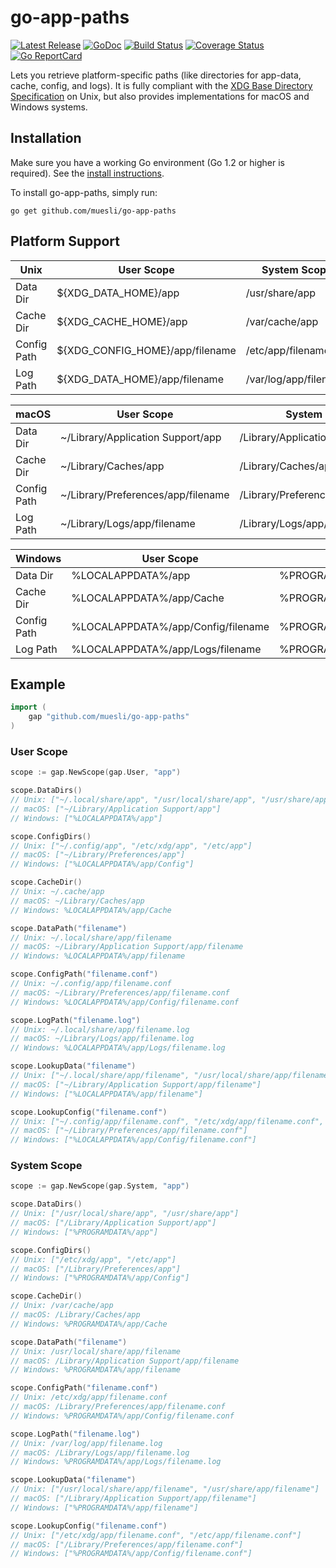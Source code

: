 # go-app-paths

[![Latest Release](https://img.shields.io/github/release/muesli/go-app-paths.svg)](https://github.com/muesli/go-app-paths/releases)
[![GoDoc](https://godoc.org/github.com/golang/gddo?status.svg)](https://pkg.go.dev/github.com/muesli/go-app-paths?tab=doc)
[![Build Status](https://github.com/muesli/go-app-paths/workflows/build/badge.svg)](https://github.com/muesli/go-app-paths/actions)
[![Coverage Status](https://coveralls.io/repos/github/muesli/go-app-paths/badge.svg?branch=master)](https://coveralls.io/github/muesli/go-app-paths?branch=master)
[![Go ReportCard](http://goreportcard.com/badge/muesli/go-app-paths)](http://goreportcard.com/report/muesli/go-app-paths)

Lets you retrieve platform-specific paths (like directories for app-data, cache,
config, and logs). It is fully compliant with the [XDG Base Directory Specification](https://specifications.freedesktop.org/basedir-spec/basedir-spec-latest.html)
on Unix, but also provides implementations for macOS and Windows systems.

## Installation

Make sure you have a working Go environment (Go 1.2 or higher is required).
See the [install instructions](http://golang.org/doc/install.html).

To install go-app-paths, simply run:

    go get github.com/muesli/go-app-paths

## Platform Support

| Unix        | User Scope                      | System Scope          |
| ----------- | ------------------------------- | --------------------- |
| Data Dir    | ${XDG_DATA_HOME}/app            | /usr/share/app        |
| Cache Dir   | ${XDG_CACHE_HOME}/app           | /var/cache/app        |
| Config Path | ${XDG_CONFIG_HOME}/app/filename | /etc/app/filename     |
| Log Path    | ${XDG_DATA_HOME}/app/filename   | /var/log/app/filename |

| macOS       | User Scope                         | System Scope                      |
| ----------- | ---------------------------------- | --------------------------------- |
| Data Dir    | ~/Library/Application Support/app  | /Library/Application Support/app  |
| Cache Dir   | ~/Library/Caches/app               | /Library/Caches/app               |
| Config Path | ~/Library/Preferences/app/filename | /Library/Preferences/app/filename |
| Log Path    | ~/Library/Logs/app/filename        | /Library/Logs/app/filename        |

| Windows     | User Scope                         | System Scope                      |
| ----------- | ---------------------------------- | --------------------------------- |
| Data Dir    | %LOCALAPPDATA%/app                 | %PROGRAMDATA%/app                 |
| Cache Dir   | %LOCALAPPDATA%/app/Cache           | %PROGRAMDATA%/app/Cache           |
| Config Path | %LOCALAPPDATA%/app/Config/filename | %PROGRAMDATA%/app/Config/filename |
| Log Path    | %LOCALAPPDATA%/app/Logs/filename   | %PROGRAMDATA%/app/Logs/filename   |

## Example

```go
import (
	gap "github.com/muesli/go-app-paths"
)
```

### User Scope

```go
scope := gap.NewScope(gap.User, "app")

scope.DataDirs()
// Unix: ["~/.local/share/app", "/usr/local/share/app", "/usr/share/app"]
// macOS: ["~/Library/Application Support/app"]
// Windows: ["%LOCALAPPDATA%/app"]

scope.ConfigDirs()
// Unix: ["~/.config/app", "/etc/xdg/app", "/etc/app"]
// macOS: ["~/Library/Preferences/app"]
// Windows: ["%LOCALAPPDATA%/app/Config"]

scope.CacheDir()
// Unix: ~/.cache/app
// macOS: ~/Library/Caches/app
// Windows: %LOCALAPPDATA%/app/Cache

scope.DataPath("filename")
// Unix: ~/.local/share/app/filename
// macOS: ~/Library/Application Support/app/filename
// Windows: %LOCALAPPDATA%/app/filename

scope.ConfigPath("filename.conf")
// Unix: ~/.config/app/filename.conf
// macOS: ~/Library/Preferences/app/filename.conf
// Windows: %LOCALAPPDATA%/app/Config/filename.conf

scope.LogPath("filename.log")
// Unix: ~/.local/share/app/filename.log
// macOS: ~/Library/Logs/app/filename.log
// Windows: %LOCALAPPDATA%/app/Logs/filename.log

scope.LookupData("filename")
// Unix: ["~/.local/share/app/filename", "/usr/local/share/app/filename", "/usr/share/app/filename"]
// macOS: ["~/Library/Application Support/app/filename"]
// Windows: ["%LOCALAPPDATA%/app/filename"]

scope.LookupConfig("filename.conf")
// Unix: ["~/.config/app/filename.conf", "/etc/xdg/app/filename.conf", "/etc/app/filename.conf"]
// macOS: ["~/Library/Preferences/app/filename.conf"]
// Windows: ["%LOCALAPPDATA%/app/Config/filename.conf"]
```

### System Scope

```go
scope := gap.NewScope(gap.System, "app")

scope.DataDirs()
// Unix: ["/usr/local/share/app", "/usr/share/app"]
// macOS: ["/Library/Application Support/app"]
// Windows: ["%PROGRAMDATA%/app"]

scope.ConfigDirs()
// Unix: ["/etc/xdg/app", "/etc/app"]
// macOS: ["/Library/Preferences/app"]
// Windows: ["%PROGRAMDATA%/app/Config"]

scope.CacheDir()
// Unix: /var/cache/app
// macOS: /Library/Caches/app
// Windows: %PROGRAMDATA%/app/Cache

scope.DataPath("filename")
// Unix: /usr/local/share/app/filename
// macOS: /Library/Application Support/app/filename
// Windows: %PROGRAMDATA%/app/filename

scope.ConfigPath("filename.conf")
// Unix: /etc/xdg/app/filename.conf
// macOS: /Library/Preferences/app/filename.conf
// Windows: %PROGRAMDATA%/app/Config/filename.conf

scope.LogPath("filename.log")
// Unix: /var/log/app/filename.log
// macOS: /Library/Logs/app/filename.log
// Windows: %PROGRAMDATA%/app/Logs/filename.log

scope.LookupData("filename")
// Unix: ["/usr/local/share/app/filename", "/usr/share/app/filename"]
// macOS: ["/Library/Application Support/app/filename"]
// Windows: ["%PROGRAMDATA%/app/filename"]

scope.LookupConfig("filename.conf")
// Unix: ["/etc/xdg/app/filename.conf", "/etc/app/filename.conf"]
// macOS: ["/Library/Preferences/app/filename.conf"]
// Windows: ["%PROGRAMDATA%/app/Config/filename.conf"]
```
